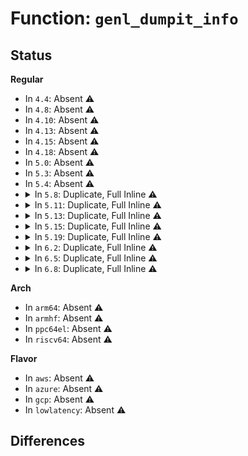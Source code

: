 # Function: <code>genl_dumpit_info</code>

## Status
<b>Regular</b>
<ul>
<li>
In <code>4.4</code>: Absent ⚠️
</li>
<li>
In <code>4.8</code>: Absent ⚠️
</li>
<li>
In <code>4.10</code>: Absent ⚠️
</li>
<li>
In <code>4.13</code>: Absent ⚠️
</li>
<li>
In <code>4.15</code>: Absent ⚠️
</li>
<li>
In <code>4.18</code>: Absent ⚠️
</li>
<li>
In <code>5.0</code>: Absent ⚠️
</li>
<li>
In <code>5.3</code>: Absent ⚠️
</li>
<li>
In <code>5.4</code>: Absent ⚠️
</li>
<li>
<details>
<summary>In <code>5.8</code>: Duplicate, Full Inline ⚠️</summary>

**Collision:** Static Duplication

**Inline:** Full

**Transformation:** False

**Instances:**

```
In net/core/devlink.c (ffffffff81a57171)
Location: include/net/genetlink.h:131
Inline: True
Inline callers:
  - net/core/devlink.c:devlink_nl_cmd_health_reporter_dump_get_dumpit
```
```
In net/netlink/genetlink.c (ffffffff81a7b8c5)
Location: include/net/genetlink.h:131
Inline: True
Inline callers:
  - net/netlink/genetlink.c:genl_parallel_done
  - net/netlink/genetlink.c:genl_lock_done
  - net/netlink/genetlink.c:genl_lock_dumpit
```
</details>
</li>
<li>
<details>
<summary>In <code>5.11</code>: Duplicate, Full Inline ⚠️</summary>

**Collision:** Static Duplication

**Inline:** Full

**Transformation:** False

**Instances:**

```
In drivers/thermal/thermal_netlink.c (ffffffff8195f5ee)
Location: include/net/genetlink.h:176
Inline: True
Inline callers:
  - drivers/thermal/thermal_netlink.c:thermal_genl_cmd_dumpit
```
```
In net/core/devlink.c (ffffffff81a5e901)
Location: include/net/genetlink.h:176
Inline: True
Inline callers:
  - net/core/devlink.c:devlink_nl_cmd_health_reporter_dump_get_dumpit
  - net/core/devlink.c:devlink_nl_cmd_region_read_dumpit
```
```
In net/netlink/genetlink.c (ffffffff81a84795)
Location: include/net/genetlink.h:176
Inline: True
Inline callers:
  - net/netlink/genetlink.c:genl_parallel_done
  - net/netlink/genetlink.c:genl_lock_done
  - net/netlink/genetlink.c:genl_lock_dumpit
```
```
In net/ethtool/netlink.c (ffffffff81a8f9d5)
Location: include/net/genetlink.h:176
Inline: True
Inline callers:
  - net/ethtool/netlink.c:ethnl_default_start
```
```
In net/ethtool/tunnels.c (ffffffff81a97635)
Location: include/net/genetlink.h:176
Inline: True
Inline callers:
  - net/ethtool/tunnels.c:ethnl_tunnel_info_start
```
</details>
</li>
<li>
<details>
<summary>In <code>5.13</code>: Duplicate, Full Inline ⚠️</summary>

**Collision:** Static Duplication

**Inline:** Full

**Transformation:** False

**Instances:**

```
In drivers/thermal/thermal_netlink.c (ffffffff81942b4e)
Location: include/net/genetlink.h:177
Inline: True
Inline callers:
  - drivers/thermal/thermal_netlink.c:thermal_genl_cmd_dumpit
```
```
In net/core/devlink.c (ffffffff81a496d7)
Location: include/net/genetlink.h:177
Inline: True
Inline callers:
  - net/core/devlink.c:devlink_nl_cmd_health_reporter_dump_get_dumpit
  - net/core/devlink.c:devlink_nl_cmd_region_read_dumpit
```
```
In net/netlink/genetlink.c (ffffffff81a6d885)
Location: include/net/genetlink.h:177
Inline: True
Inline callers:
  - net/netlink/genetlink.c:genl_parallel_done
  - net/netlink/genetlink.c:genl_lock_done
  - net/netlink/genetlink.c:genl_lock_dumpit
```
```
In net/ethtool/netlink.c (ffffffff81a79105)
Location: include/net/genetlink.h:177
Inline: True
Inline callers:
  - net/ethtool/netlink.c:ethnl_default_start
```
```
In net/ethtool/tunnels.c (ffffffff81a81095)
Location: include/net/genetlink.h:177
Inline: True
Inline callers:
  - net/ethtool/tunnels.c:ethnl_tunnel_info_start
```
</details>
</li>
<li>
<details>
<summary>In <code>5.15</code>: Duplicate, Full Inline ⚠️</summary>

**Collision:** Static Duplication

**Inline:** Full

**Transformation:** False

**Instances:**

```
In drivers/thermal/thermal_netlink.c (ffffffff819e74a0)
Location: include/net/genetlink.h:177
Inline: True
Inline callers:
  - drivers/thermal/thermal_netlink.c:thermal_genl_cmd_dumpit
```
```
In net/core/devlink.c (ffffffff81afbd47)
Location: include/net/genetlink.h:177
Inline: True
Inline callers:
  - net/core/devlink.c:devlink_nl_cmd_health_reporter_dump_get_dumpit
  - net/core/devlink.c:devlink_nl_cmd_region_read_dumpit
```
```
In net/netlink/genetlink.c (ffffffff81b26f95)
Location: include/net/genetlink.h:177
Inline: True
Inline callers:
  - net/netlink/genetlink.c:genl_parallel_done
  - net/netlink/genetlink.c:genl_lock_done
  - net/netlink/genetlink.c:genl_lock_dumpit
```
```
In net/ethtool/netlink.c (ffffffff81b333a5)
Location: include/net/genetlink.h:177
Inline: True
Inline callers:
  - net/ethtool/netlink.c:ethnl_default_start
```
```
In net/ethtool/tunnels.c (ffffffff81b3ade5)
Location: include/net/genetlink.h:177
Inline: True
Inline callers:
  - net/ethtool/tunnels.c:ethnl_tunnel_info_start
```
</details>
</li>
<li>
<details>
<summary>In <code>5.19</code>: Duplicate, Full Inline ⚠️</summary>

**Collision:** Static Duplication

**Inline:** Full

**Transformation:** False

**Instances:**

```
In drivers/thermal/thermal_netlink.c (ffffffff81b4cc90)
Location: include/net/genetlink.h:177
Inline: True
Inline callers:
  - drivers/thermal/thermal_netlink.c:thermal_genl_cmd_dumpit
```
```
In net/core/devlink.c (ffffffff81c87376)
Location: include/net/genetlink.h:177
Inline: True
Inline callers:
  - net/core/devlink.c:devlink_nl_cmd_health_reporter_dump_get_dumpit
  - net/core/devlink.c:devlink_nl_cmd_region_read_dumpit
```
```
In net/netlink/genetlink.c (ffffffff81cafec5)
Location: include/net/genetlink.h:177
Inline: True
Inline callers:
  - net/netlink/genetlink.c:genl_parallel_done
  - net/netlink/genetlink.c:genl_lock_done
  - net/netlink/genetlink.c:genl_lock_dumpit
```
```
In net/ethtool/netlink.c (ffffffff81cbe595)
Location: include/net/genetlink.h:177
Inline: True
Inline callers:
  - net/ethtool/netlink.c:ethnl_default_start
```
```
In net/ethtool/tunnels.c (ffffffff81cc6d75)
Location: include/net/genetlink.h:177
Inline: True
Inline callers:
  - net/ethtool/tunnels.c:ethnl_tunnel_info_start
```
</details>
</li>
<li>
<details>
<summary>In <code>6.2</code>: Duplicate, Full Inline ⚠️</summary>

**Collision:** Static Duplication

**Inline:** Full

**Transformation:** False

**Instances:**

```
In drivers/thermal/thermal_netlink.c (ffffffff81ce4960)
Location: include/net/genetlink.h:258
Inline: True
Inline callers:
  - drivers/thermal/thermal_netlink.c:thermal_genl_cmd_dumpit
```
```
In net/core/devlink.c (ffffffff81e433c4)
Location: include/net/genetlink.h:258
Inline: True
Inline callers:
  - net/core/devlink.c:devlink_nl_cmd_region_read_dumpit
```
```
In net/netlink/genetlink.c (ffffffff81e6d0f5)
Location: include/net/genetlink.h:258
Inline: True
Inline callers:
  - net/netlink/genetlink.c:genl_parallel_done
  - net/netlink/genetlink.c:genl_lock_done
  - net/netlink/genetlink.c:genl_lock_dumpit
```
```
In net/ethtool/netlink.c (ffffffff81e7d075)
Location: include/net/genetlink.h:258
Inline: True
Inline callers:
  - net/ethtool/netlink.c:ethnl_default_start
```
```
In net/ethtool/tunnels.c (ffffffff81e863b5)
Location: include/net/genetlink.h:258
Inline: True
Inline callers:
  - net/ethtool/tunnels.c:ethnl_tunnel_info_start
```
</details>
</li>
<li>
<details>
<summary>In <code>6.5</code>: Duplicate, Full Inline ⚠️</summary>

**Collision:** Static Duplication

**Inline:** Full

**Transformation:** False

**Instances:**

```
In drivers/thermal/thermal_netlink.c (ffffffff81d4cf30)
Location: include/net/genetlink.h:258
Inline: True
Inline callers:
  - drivers/thermal/thermal_netlink.c:thermal_genl_cmd_dumpit
```
```
In net/netlink/genetlink.c (ffffffff81ec9205)
Location: include/net/genetlink.h:258
Inline: True
Inline callers:
  - net/netlink/genetlink.c:genl_parallel_done
  - net/netlink/genetlink.c:genl_lock_done
  - net/netlink/genetlink.c:genl_lock_dumpit
```
```
In net/ethtool/netlink.c (ffffffff81ed9655)
Location: include/net/genetlink.h:258
Inline: True
Inline callers:
  - net/ethtool/netlink.c:ethnl_default_start
```
```
In net/ethtool/tunnels.c (ffffffff81ee2d95)
Location: include/net/genetlink.h:258
Inline: True
Inline callers:
  - net/ethtool/tunnels.c:ethnl_tunnel_info_start
```
```
In net/devlink/leftover.c (ffffffff82036a44)
Location: include/net/genetlink.h:258
Inline: True
Inline callers:
  - net/devlink/leftover.c:devlink_nl_cmd_region_read_dumpit
```
```
In net/devlink/netlink.c (ffffffff82042975)
Location: include/net/genetlink.h:258
Inline: True
Inline callers:
  - net/devlink/netlink.c:devlink_nl_instance_iter_dumpit
```
```
In net/devlink/health.c (0)
Location: include/net/genetlink.h:258
Inline: True
```
</details>
</li>
<li>
<details>
<summary>In <code>6.8</code>: Duplicate, Full Inline ⚠️</summary>

**Collision:** Static Duplication

**Inline:** Full

**Transformation:** False

**Instances:**

```
In drivers/thermal/thermal_netlink.c (ffffffff81e03c30)
Location: include/net/genetlink.h:276
Inline: True
Inline callers:
  - drivers/thermal/thermal_netlink.c:thermal_genl_cmd_dumpit
```
```
In net/core/netdev-genl.c (ffffffff81f3e17c)
Location: include/net/genetlink.h:276
Inline: True
Inline callers:
  - net/core/netdev-genl.c:netdev_nl_queue_get_dumpit
  - net/core/netdev-genl.c:netdev_nl_napi_get_dumpit
  - net/core/netdev-genl.c:netdev_nl_dev_get_dumpit
```
```
In net/core/page_pool_user.c (ffffffff81f44f55)
Location: include/net/genetlink.h:276
Inline: True
Inline callers:
  - net/core/page_pool_user.c:netdev_nl_page_pool_get_dump
```
```
In net/netlink/genetlink.c (0)
Location: include/net/genetlink.h:276
Inline: True
```
```
In net/ethtool/netlink.c (ffffffff81f9d535)
Location: include/net/genetlink.h:276
Inline: True
Inline callers:
  - net/ethtool/netlink.c:ethnl_default_start
  - net/ethtool/netlink.c:ethnl_default_dumpit
```
```
In net/ethtool/tunnels.c (ffffffff81fa6c25)
Location: include/net/genetlink.h:276
Inline: True
Inline callers:
  - net/ethtool/tunnels.c:ethnl_tunnel_info_start
```
```
In net/devlink/netlink.c (ffffffff82101c75)
Location: include/net/genetlink.h:276
Inline: True
Inline callers:
  - net/devlink/netlink.c:devlink_nl_dumpit
```
```
In net/devlink/region.c (0)
Location: include/net/genetlink.h:276
Inline: True
```
```
In net/devlink/health.c (0)
Location: include/net/genetlink.h:276
Inline: True
```
</details>
</li>
</ul>
<b>Arch</b>
<ul>
<li>
In <code>arm64</code>: Absent ⚠️
</li>
<li>
In <code>armhf</code>: Absent ⚠️
</li>
<li>
In <code>ppc64el</code>: Absent ⚠️
</li>
<li>
In <code>riscv64</code>: Absent ⚠️
</li>
</ul>
<b>Flavor</b>
<ul>
<li>
In <code>aws</code>: Absent ⚠️
</li>
<li>
In <code>azure</code>: Absent ⚠️
</li>
<li>
In <code>gcp</code>: Absent ⚠️
</li>
<li>
In <code>lowlatency</code>: Absent ⚠️
</li>
</ul>

## Differences
